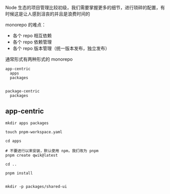 Node 生态的项目管理比较初级，我们需要掌握更多的细节，进行琐碎的配置，有时候这是让人感到沮丧的并且是浪费时间的


monorepo 的难点：
- 各个 repo 相互依赖
- 各个 repo 依赖管理
- 各个 repo 版本管理（统一版本发布，独立发布）

通常形式有两种形式的 monorepo

```
app-centric
  apps
  packages


package-centric
  packages
```

## app-centric
```shell
mkdir apps packages

touch pnpm-workspace.yaml

cd apps

# 不要进行以来安装，默认使用 npm，我们改为 pnpm
pnpm create qwik@latest

cd ..

pnpm install


mkdir -p packages/shared-ui

```